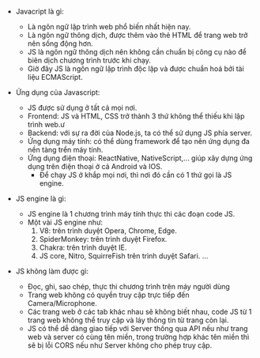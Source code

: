 - Javacript là gì: 
    + Là ngôn ngữ lập trình web phổ biến nhất hiện nay.
    + Là ngôn ngữ thông dịch, được thêm vào thẻ HTML để trang web trở nên sống động hơn.
    + JS là ngôn ngữ thông dịch nên không cần chuẩn bị công cụ nào để biên dịch chương trình trước khi chạy.
    + Giờ đây JS là ngôn ngữ lập trình độc lập và được chuẩn hoá bởi tài liệu ECMAScript.

- Ứng dụng của Javascript:
    + JS được sử dụng ở tất cả mọi nơi.
    + Frontend: JS và HTML, CSS trở thành 3 thứ không thể thiếu khi lập trình web.ư
    + Backend: với sự ra đời của Node.js, ta có thể sử dụng JS phía server. 
    + Ứng dụng máy tính: có thể dùng framework để tạo nên ứng dụng đa nền tàng trển máy tính.
    + Ứng dụng điện thoại: ReactNative, NativeScript,... giúp xây dựng ứng dụng trên điện thoại ở cả Android và IOS.
        * Để chạy JS ở khắp mọi nơi, thì nơi đó cần có 1 thứ gọi là JS engine.

- JS engine là gì:
    + JS engine là 1 chương trình máy tính thực thi các đoạn code JS.
    + Một vài JS engine như: 
        1. V8: trên trình duyệt Opera, Chrome, Edge.
        2. SpiderMonkey: trên trình duyệt Firefox.
        3. Chakra: trên trình duyệt IE.
        4. JS core, Nitro, SquirreFish trên trình duyệt Safari.
        ...
        
- JS không làm được gì:
    + Đọc, ghi, sao chép, thực thi chương trình trên máy người dùng
    + Trang web không có quyền truy cập trực tiếp đến Camera/Microphone.
    + Các trang web ở các tab khác nhau sẽ không biết nhau, code JS từ 1 trang web không thể truy cập và láy thông tin từ trang còn lại.
    + JS có thể dễ dàng giao tiếp với Server thông qua API nếu như trang web và server có cùng tên miền, trong trường hợp khác tên miền thì sẽ bị lỗi CORS nếu như Server không cho phép truy cập.